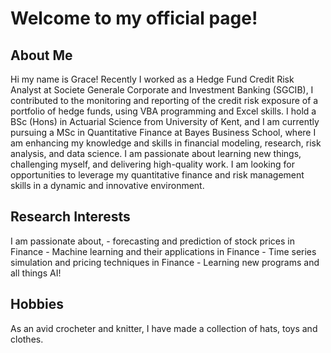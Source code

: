 <link rel="stylesheet" href="style.css">

<h1> Welcome to my official page!</h1>


  <div id="Biography">
    <h2> About Me </h2>
    <p>Hi my name is Grace! Recently I worked as a Hedge Fund Credit Risk Analyst at Societe Generale Corporate and Investment Banking (SGCIB), I contributed to the monitoring and reporting of the credit risk exposure of a portfolio of hedge funds, using VBA programming and Excel skills. I hold a BSc (Hons) in Actuarial Science from University of Kent, and I am currently pursuing a MSc in Quantitative Finance at Bayes Business School, where I am enhancing my knowledge and skills in financial modeling, research, risk analysis, and data science. I am passionate about learning new things, challenging myself, and delivering high-quality work. I am looking for opportunities to leverage my quantitative finance and risk management skills in a dynamic and innovative environment.</p>
  </div>
  <div id="Notes">
    <h2>Research Interests</h2>
    <p> I am passionate about,
      - forecasting and prediction of stock prices in Finance
    - Machine learning and their applications in Finance
    - Time series simulation and pricing techniques in Finance
    - Learning new programs and all things AI!</p>
  </div>
  <div id="Projects">
    <h2>Hobbies</h2>
    <p>As an avid crocheter and knitter, I have made a collection of hats, toys and clothes.</p>
  </div>

